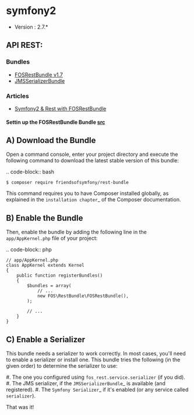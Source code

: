 # symfony2

* Version : 2.7.*


API REST:
-----------------
### Bundles
- [FOSRestBundle v1.7](https://github.com/FriendsOfSymfony/FOSRestBundle/tree/1.7)
- [JMSSerializerBundle](https://github.com/schmittjoh/JMSSerializerBundle/tree/1.1.0)
### Articles
- [Symfony2 & Rest with FOSRestBundle](http://npmasters.com/2012/11/25/Symfony2-Rest-FOSRestBundle.html)
#### Settin up the FOSRestBundle Bundle [src](http://symfony.com/doc/master/bundles/FOSRestBundle/1-setting_up_the_bundle.html)


A) Download the Bundle
----------------------

Open a command console, enter your project directory and execute the
following command to download the latest stable version of this bundle:

.. code-block:: bash

    $ composer require friendsofsymfony/rest-bundle

This command requires you to have Composer installed globally, as explained
in the `installation chapter`_ of the Composer documentation.

B) Enable the Bundle
--------------------

Then, enable the bundle by adding the following line in the ``app/AppKernel.php``
file of your project:

.. code-block:: php

    // app/AppKernel.php
    class AppKernel extends Kernel
    {
        public function registerBundles()
        {
            $bundles = array(
                // ...
                new FOS\RestBundle\FOSRestBundle(),
            );

            // ...
        }
    }

C) Enable a Serializer
----------------------

This bundle needs a serializer to work correctly. In most cases,
you'll need to enable a serializer or install one. This bundle tries
the following (in the given order) to determine the serializer to use:

#. The one you configured using ``fos_rest.service.serializer`` (if you did).
#. The JMS serializer, if the `JMSSerializerBundle`_ is available (and registered).
#. The `Symfony Serializer`_ if it's enabled (or any service called ``serializer``).

That was it!